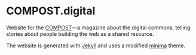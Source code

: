 # COMPOST.digital

Website for the [COMPOST](https://compost.digital)—a magazine about the digital commons, telling stories about people building the web as a shared resource.

The website is generated with [Jekyll](http://jekyllrb.com) and uses a modified [minima](https://github.com/jekyll/minima) theme.